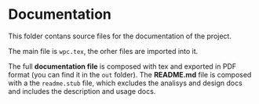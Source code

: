 # Documentation

This folder contans source files for the documentation of the project.

The main file is `wpc.tex`, the orher files are imported into it.

The full **documentation file** is composed with tex and exported in PDF format (you can find it in the `out` folder).
The **README.md** file is composed with a the `readme.stub` file, which excludes the analisys and design docs and includes the description and usage docs.
